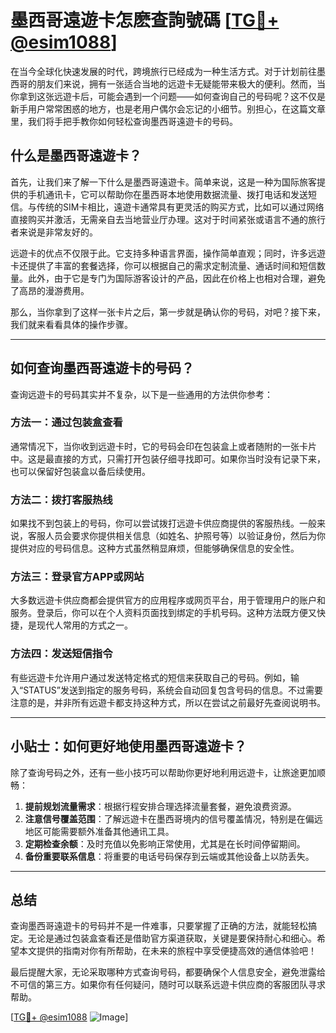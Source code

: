 # 墨西哥遠遊卡怎麽查詢號碼 [[TG💪+ @esim1088](https://t.me/s/esim1088)]

在当今全球化快速发展的时代，跨境旅行已经成为一种生活方式。对于计划前往墨西哥的朋友们来说，拥有一张适合当地的远遊卡无疑能带来极大的便利。然而，当你拿到这张远遊卡后，可能会遇到一个问题——如何查询自己的号码呢？这不仅是新手用户常常困惑的地方，也是老用户偶尔会忘记的小细节。别担心，在这篇文章里，我们将手把手教你如何轻松查询墨西哥遠遊卡的号码。

## 什么是墨西哥遠遊卡？

首先，让我们来了解一下什么是墨西哥遠遊卡。简单来说，这是一种为国际旅客提供的手机通讯卡，它可以帮助你在墨西哥本地使用数据流量、拨打电话和发送短信。与传统的SIM卡相比，遠遊卡通常具有更灵活的购买方式，比如可以通过网络直接购买并激活，无需亲自去当地营业厅办理。这对于时间紧张或语言不通的旅行者来说是非常友好的。

远遊卡的优点不仅限于此。它支持多种语言界面，操作简单直观；同时，许多远遊卡还提供了丰富的套餐选择，你可以根据自己的需求定制流量、通话时间和短信数量。此外，由于它是专门为国际游客设计的产品，因此在价格上也相对合理，避免了高昂的漫游费用。

那么，当你拿到了这样一张卡片之后，第一步就是确认你的号码，对吧？接下来，我们就来看看具体的操作步骤。

---

## 如何查询墨西哥遠遊卡的号码？

查询远遊卡的号码其实并不复杂，以下是一些通用的方法供你参考：

### 方法一：通过包装盒查看

通常情况下，当你收到远遊卡时，它的号码会印在包装盒上或者随附的一张卡片中。这是最直接的方式，只需打开包装仔细寻找即可。如果你当时没有记录下来，也可以保留好包装盒以备后续使用。

### 方法二：拨打客服热线

如果找不到包装上的号码，你可以尝试拨打远遊卡供应商提供的客服热线。一般来说，客服人员会要求你提供相关信息（如姓名、护照号等）以验证身份，然后为你提供对应的号码信息。这种方式虽然稍显麻烦，但能够确保信息的安全性。

### 方法三：登录官方APP或网站

大多数远遊卡供应商都会提供官方的应用程序或网页平台，用于管理用户的账户和服务。登录后，你可以在个人资料页面找到绑定的手机号码。这种方法既方便又快捷，是现代人常用的方式之一。

### 方法四：发送短信指令

有些远遊卡允许用户通过发送特定格式的短信来获取自己的号码。例如，输入“STATUS”发送到指定的服务号码，系统会自动回复包含号码的信息。不过需要注意的是，并非所有远遊卡都支持这种方式，所以在尝试之前最好先查阅说明书。

---

## 小贴士：如何更好地使用墨西哥遠遊卡？

除了查询号码之外，还有一些小技巧可以帮助你更好地利用远遊卡，让旅途更加顺畅：

1. **提前规划流量需求**：根据行程安排合理选择流量套餐，避免浪费资源。
2. **注意信号覆盖范围**：了解远遊卡在墨西哥境内的信号覆盖情况，特别是在偏远地区可能需要额外准备其他通讯工具。
3. **定期检查余额**：及时充值以免影响正常使用，尤其是在长时间停留期间。
4. **备份重要联系信息**：将重要的电话号码保存到云端或其他设备上以防丢失。

---

## 总结

查询墨西哥遠遊卡的号码并不是一件难事，只要掌握了正确的方法，就能轻松搞定。无论是通过包装盒查看还是借助官方渠道获取，关键是要保持耐心和细心。希望本文提供的指南对你有所帮助，在未来的旅程中享受便捷高效的通信体验吧！

最后提醒大家，无论采取哪种方式查询号码，都要确保个人信息安全，避免泄露给不可信的第三方。如果你有任何疑问，随时可以联系远遊卡供应商的客服团队寻求帮助。

[[TG💪+ @esim1088](https://t.me/s/esim1088) ![Image](https://i.postimg.cc/4NQfJmqS/Snipaste-2025-05-13-00-14-12.png)]